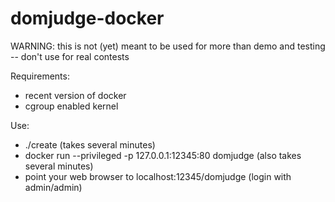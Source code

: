 domjudge-docker
===============

WARNING: this is not (yet) meant to be used for more than demo and testing -- don't use for real contests

Requirements:
* recent version of docker
* cgroup enabled kernel

Use:
* ./create (takes several minutes)
* docker run --privileged -p 127.0.0.1:12345:80 domjudge (also takes several minutes)
* point your web browser to localhost:12345/domjudge (login with admin/admin)
